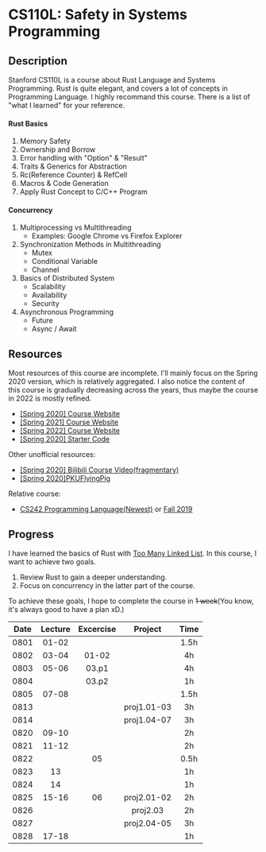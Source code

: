 # CS110L: Safety in Systems Programming

## Description

Stanford CS110L is a course about Rust Language and Systems Programming. Rust is quite elegant, and covers a lot of concepts in Programming Language. I highly recommand this course. There is a list of "what I learned" for your reference.

#### Rust Basics
1. Memory Safety
2. Ownership and Borrow
3. Error handling with "Option" & "Result"
4. Traits & Generics for Abstraction
5. Rc(Reference Counter) & RefCell
6. Macros & Code Generation
7. Apply Rust Concept to C/C++ Program

#### Concurrency
1. Multiprocessing vs Multithreading
    - Examples: Google Chrome vs Firefox Explorer
2. Synchronization Methods in Multithreading
    - Mutex
    - Conditional Variable
    - Channel
3. Basics of Distributed System
    - Scalability
    - Availability
    - Security
4. Asynchronous Programming
    - Future
    - Async / Await

## Resources

Most resources of this course are incomplete. I'll mainly focus on the Spring 2020 version, which is relatively aggregated. I also notice the content of this course is gradually decreasing across the years, thus maybe the course in 2022 is mostly refined.

- [[Spring 2020] Course Website](https://reberhardt.com/cs110l/spring-2020/)
- [[Spring 2021] Course Website](https://reberhardt.com/cs110l/spring-2021/)
- [[Spring 2022] Course Website](https://web.stanford.edu/class/cs110l/)
- [[Spring 2020] Starter Code](https://github.com/reberhardt7/cs110l-spr-2020-starter-code)

Other unofficial resources:

- [[Spring 2020] Bilibili Course Video(fragmentary)](https://www.bilibili.com/video/BV1Ra411A7kN)
- [[Spring 2020]PKUFlyingPig](https://github.com/PKUFlyingPig/CS110L)

Relative course:

- [CS242 Programming Language(Newest)](https://web.stanford.edu/class/cs242/) or [Fall 2019](https://stanford-cs242.github.io/f19/)

## Progress

I have learned the basics of Rust with [Too Many Linked List](https://rust-unofficial.github.io/too-many-lists/). In this course, I want to achieve two goals.

1. Review Rust to gain a deeper understanding.
2. Focus on concurrency in the latter part of the course.

To achieve these goals, I hope to complete the course in ~~1 week~~(You know, it's always good to have a plan xD.)

|Date   |Lecture    |Excercise  |Project    |Time   |
|:-:    |:-:        |:-:        |:-:        |:-:    |
|0801   |01-02      |           |           |1.5h   |
|0802   |03-04      |01-02      |           |4h     |
|0803   |05-06      |03.p1      |           |4h     |
|0804   |           |03.p2      |           |1h     |
|0805   |07-08      |           |           |1.5h   |
|0813   |           |           |proj1.01-03|3h     |
|0814   |           |           |proj1.04-07|3h     |
|0820   |09-10      |           |           |2h     |
|0821   |11-12      |           |           |2h     |
|0822   |           |05         |           |0.5h   |
|0823   |13         |           |           |1h     |
|0824   |14         |           |           |1h     |
|0825   |15-16      |06         |proj2.01-02|2h     |
|0826   |           |           |proj2.03   |2h     |
|0827   |           |           |proj2.04-05|3h     |
|0828   |17-18      |           |           |1h     |